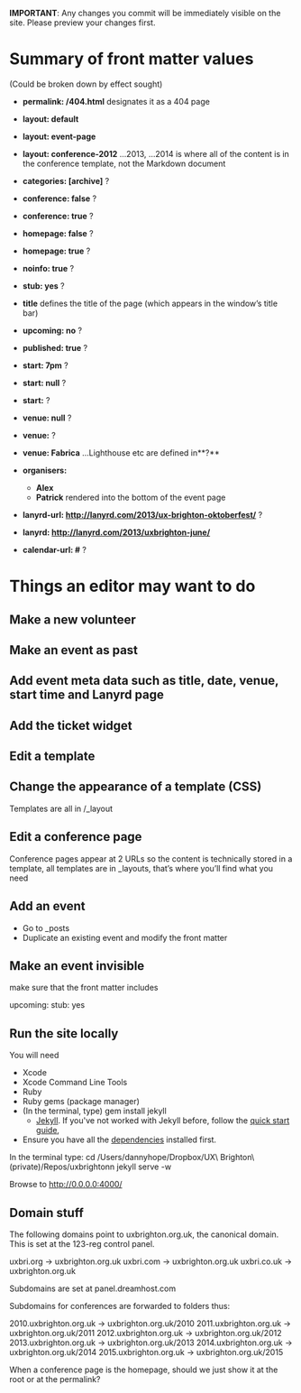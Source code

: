 **IMPORTANT**: Any changes you commit will be immediately visible on the site. Please preview your changes first.

# Summary of front matter values

(Could be broken down by effect sought)

- **permalink: /404.html** designates it as a 404 page
- **layout: default**
- **layout: event-page**
- **layout: conference-2012** …2013, …2014 is where all of the content is in the conference template, not the Markdown document
- **categories: [archive]** ?
- **conference: false** ?
- **conference: true** ?
- **homepage: false** ?
- **homepage: true** ?
- **noinfo: true** ?
- **stub: yes** ?

- **title** defines the title of the page (which appears in the window’s title bar)
- **upcoming: no** ?
- **published: true** ?
- **start: 7pm** ?
- **start: null** ?
- **start:** ?
- **venue: null** ?
- **venue:** ?
- **venue: Fabrica** …Lighthouse etc are defined in**?**
- **organisers:**
	- **Alex**
	- **Patrick** rendered into the bottom of the event page

- **lanyrd-url: http://lanyrd.com/2013/ux-brighton-oktoberfest/** ?
- **lanyrd: http://lanyrd.com/2013/uxbrighton-june/**
- **calendar-url: #** ?



# Things an editor may want to do

## Make a new volunteer
## Make an event as past
## Add event meta data such as title, date, venue, start time and Lanyrd page
## Add the ticket widget
## Edit a template
## Change the appearance of a template (CSS)

Templates are all in /_layout

## Edit a conference page

Conference pages appear at 2 URLs so the content is technically stored in a template, all templates are in _layouts, that’s where you’ll find what you need

## Add an event

* Go to _posts
* Duplicate an existing event and modify the front matter

## Make an event invisible

make sure that the front matter includes

upcoming: 
stub: yes

## Run the site locally

You will need

- Xcode
- Xcode Command Line Tools 
- Ruby
- Ruby gems (package manager)
- (In the terminal, type) gem install jekyll
	-  [Jekyll](http://jekyllrb.com/). If you've not worked with Jekyll before, follow the [quick start guide](http://jekyllrb.com/docs/quickstart/), 
- Ensure you have all the [dependencies](http://jekyllrb.com/docs/installation/) installed first.

In the terminal type:
cd /Users/dannyhope/Dropbox/UX\ Brighton\ \(private\)/Repos/uxbrightonn
jekyll serve -w

Browse to http://0.0.0.0:4000/

## Domain stuff

The following domains point to uxbrighton.org.uk, the canonical domain. This is set at the 123-reg control panel.

uxbri.org	→ uxbrighton.org.uk
uxbri.com	→ uxbrighton.org.uk
uxbri.co.uk	→ uxbrighton.org.uk

Subdomains are set at panel.dreamhost.com

Subdomains for conferences are forwarded to folders thus:

2010.uxbrighton.org.uk → uxbrighton.org.uk/2010
2011.uxbrighton.org.uk → uxbrighton.org.uk/2011
2012.uxbrighton.org.uk → uxbrighton.org.uk/2012
2013.uxbrighton.org.uk → uxbrighton.org.uk/2013
2014.uxbrighton.org.uk → uxbrighton.org.uk/2014
2015.uxbrighton.org.uk → uxbrighton.org.uk/2015

When a conference page is the homepage, should we just show it at the root or at the permalink?